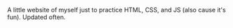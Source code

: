 A little website of myself just to practice HTML, CSS, and JS (also cause it's fun).
Updated often.
